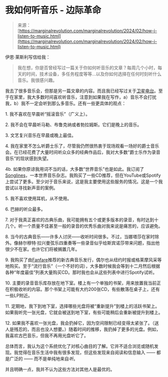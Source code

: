 <!--yml

category: 未分类

date: 2024-05-27 14:38:48

-->

# 我如何听音乐 - 边际革命

> 来源：[https://marginalrevolution.com/marginalrevolution/2024/02/how-i-listen-to-music.html](https://marginalrevolution.com/marginalrevolution/2024/02/how-i-listen-to-music.html)

伊恩·莱斯利写信给我：

> 我在想，你是否曾经写过一篇关于你如何听音乐的文章？每周几个小时，每天的时间，技术设备，多任务程度等等…以及你如何选择在任何时刻听什么音乐。我很感兴趣。

我去了很多音乐会，但那是另一篇文章的内容。而且我已经写过关于[卫星电台](https://marginalrevolution.com/?s=satellite+radio)。至于在家里，我大多数时间喜欢听音乐，注意到如果我在写作，a）音乐不会打扰我，b）我不一定会听到那么多音乐。还有一些更具体的观点：

1\. 我不喜欢在早晨听“摇滚音乐”（广义上）。

2\. 我不会在早晨听马勒、布鲁克纳或者勃拉姆斯。它们是晚上的音乐。

3\. 文艺复兴音乐在早晨或晚上最佳。

4\. 我在家里不怎么听爵士乐了，尽管我仍然很热衷于现场观看一场好的爵士音乐会。在已经花费了大量时间听众众多的经典作品后，我对大多数“爵士乐作为录音音乐”的现状感到失望。

4b. 如果你原谅我用词不当的话，大多数“世界音乐”也是如此。我订阅了[Songlines](https://www.songlines.co.uk/)，一本世界音乐杂志。我购买了一些CD推荐，但在YouTube或Spotify上尝试了更多。至少对于音乐来说，这是我主要使用这些服务的情况。这是一个我尝试以寻找新声音的案例。

5\. 我不喜欢使用耳机，从不使用。

6\. 巴赫的听众最多。

7\. 对于我真正喜欢的古典乐曲，我可能拥有五个或更多版本的录音，有时达到十几个。听一个质量不佳甚至一般的录音的优秀乐曲对我来说是痛苦的，应该避免。

8\. 当今的古典音乐——许多人讨厌——收听时间很多。不过，当娜塔莎在家时除外。像赫尔穆特·拉兴曼弦乐四重奏等一些录音似乎给斯宾诺莎带来问题，指出他很少不在家。也许它们将被搁置几年。

9\. 我购买了由[Fanfare](https://marginalrevolution.com/?s=fanfare)推荐的新古典音乐发行，偶尔也从纽约时报或格莱摩风采等地购买。至于“流行音乐”（一个不好的词），大多数时候我会等到十二月然后根据各种“年度最佳”列表大量购买CD。那时我也会从这些列表中进行Spotify试听。

10\. 主要的录音音乐库存放在地下室。楼上有一个单独的书架，用来放置我当前正在积极收听的内容。那个书架上可能有大约200张CD，有些散落在桌子上，还有一些LP附近。

11\. 定期地，我下到地下室，选择哪些光盘将被“重新提升”到楼上的活跃书架上。如果我听完一张光盘，它就会被送到地下室，有些可能稍后会重新被提升到楼上。

12\. 如果我不喜欢一张光盘，我会扔掉它，因为空间限制已经变得太紧张了。（送人是残忍的，而且也没人想要。）随着时间的推移，我扔掉了更多的光盘。例如，我喜欢古巴音乐，但我不再用光盘听它了。

总体而言，我认为这个系统优化了对核心曲目的了解。它并不适合浏览或随机发现。我觉得在音乐生活中我有很多发现，但这些发现来自阅读和信息输入 —— 都是广泛的 —— 而不是单纯地来自*听*。

并且明确一点，我并不认为这些方法对其他人是最优的。
